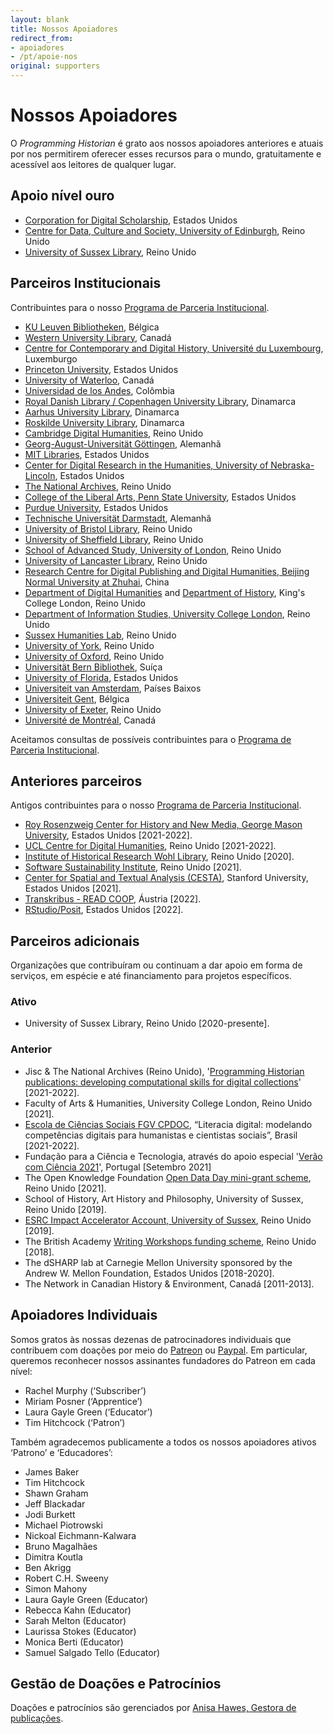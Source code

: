 ```yaml
---
layout: blank
title: Nossos Apoiadores
redirect_from:
- apoiadores
- /pt/apoie-nos
original: supporters
---
```


# Nossos Apoiadores

O _Programming Historian_ é grato aos nossos apoiadores anteriores e atuais por nos permitirem oferecer esses recursos para o mundo, gratuitamente e acessível aos leitores de qualquer lugar.

## Apoio nível ouro

- [Corporation for Digital Scholarship](https://digitalscholar.org/), Estados Unidos
- [Centre for Data, Culture and Society, University of Edinburgh](https://www.cdcs.ed.ac.uk/), Reino Unido
- [University of Sussex Library](https://www.sussex.ac.uk/library/), Reino Unido

## Parceiros Institucionais
Contribuintes para o nosso [Programa de Parceria Institucional](/pt/ppi).

- [KU Leuven Bibliotheken](https://bib.kuleuven.be/), Bélgica
- [Western University Library](https://www.lib.uwo.ca/), Canadá
- [Centre for Contemporary and Digital History, Université du Luxembourg](https://www.c2dh.uni.lu/), Luxemburgo
- [Princeton University](https://www.princeton.edu/), Estados Unidos
- [University of Waterloo](https://uwaterloo.ca/), Canadá
- [Universidad de los Andes](https://uniandes.edu.co/), Colômbia
- [Royal Danish Library / Copenhagen University Library](https://www.kb.dk), Dinamarca
- [Aarhus University Library](https://library.au.dk/), Dinamarca
- [Roskilde University Library](https://ruc.dk/en/roskilde-university-library), Dinamarca
- [Cambridge Digital Humanities](https://www.cdh.cam.ac.uk/), Reino Unido
- [Georg-August-Universität Göttingen](https://www.uni-goettingen.de/), Alemanhã
- [MIT Libraries](https://libraries.mit.edu/), Estados Unidos
- [Center for Digital Research in the Humanities, University of Nebraska-Lincoln](http://cdrh.unl.edu/), Estados Unidos
- [The National Archives](https://www.nationalarchives.gov.uk/), Reino Unido
- [College of the Liberal Arts, Penn State University](https://la.psu.edu/), Estados Unidos
- [Purdue University](https://www.purdue.edu/), Estados Unidos
- [Technische Universität Darmstadt](https://www.tu-darmstadt.de/), Alemanhã
- [University of Bristol Library](http://www.bris.ac.uk/library/), Reino Unido
- [University of Sheffield Library](https://www.sheffield.ac.uk/library), Reino Unido
- [School of Advanced Study, University of London](https://www.sas.ac.uk/), Reino Unido
- [University of Lancaster Library](https://www.lancaster.ac.uk/), Reino Unido
- [Research Centre for Digital Publishing and Digital Humanities, Beijing Normal University at Zhuhai](https://rsgyy.bnu.edu.cn/yjjg/szcbyszrwyjzx/), China
- [Department of Digital Humanities](https://www.kcl.ac.uk/ddh) and [Department of History](https://www.kcl.ac.uk/history), King's College London, Reino Unido
- [Department of Information Studies, University College London](https://www.ucl.ac.uk/information-studies/), Reino Unido
- [Sussex Humanities Lab](https://www.sussex.ac.uk/research/centres/sussex-humanities-lab/), Reino Unido
- [University of York](https://www.york.ac.uk/), Reino Unido
- [University of Oxford](https://www.ox.ac.uk), Reino Unido
- [Universität Bern Bibliothek](https://www.ub.unibe.ch/), Suíça
- [University of Florida](https://www.ufl.edu/), Estados Unidos
- [Universiteit van Amsterdam](https://www.uva.nl/), Países Baixos
- [Universiteit Gent](https://www.ugent.be/), Bélgica
- [University of Exeter](https://www.exeter.ac.uk/), Reino Unido
- [Université de Montréal](https://www.umontreal.ca/), Canadá

Aceitamos consultas de possíveis contribuintes para o [Programa de Parceria Institucional](/pt/ppi).

## Anteriores parceiros
Antigos contribuintes para o nosso [Programa de Parceria Institucional](/pt/ppi).

- [Roy Rosenzweig Center for History and New Media, George Mason University](https://rrchnm.org/), Estados Unidos [2021-2022].
- [UCL Centre for Digital Humanities](https://www.ucl.ac.uk/digital-humanities/), Reino Unido [2021-2022].
- [Institute of Historical Research Wohl Library](https://www.history.ac.uk/library-digital), Reino Unido [2020].
- [Software Sustainability Institute](https://www.software.ac.uk/), Reino Unido [2021].
- [Center for Spatial and Textual Analysis (CESTA)](https://cesta.stanford.edu/), Stanford University, Estados Unidos [2021].
- [Transkribus - READ COOP](https://readcoop.eu/), Áustria [2022].
- [RStudio/Posit](https://posit.co/), Estados Unidos [2022].


## Parceiros adicionais
Organizações que contribuíram ou continuam a dar apoio em forma de serviços, em espécie e até financiamento para projetos específicos.

### Ativo
-   University of Sussex Library, Reino Unido [2020-presente].
  
### Anterior
- Jisc & The National Archives (Reino Unido), '[Programming Historian publications: developing computational skills for digital collections](https://research.jiscinvolve.org/wp/2021/07/23/boost-your-skills-in-working-with-digital-collections/)' [2021-2022].
- Faculty of Arts & Humanities, University College London, Reino Unido [2021].
- [Escola de Ciências Sociais FGV CPDOC](https://portal.fgv.br), “Literacia digital: modelando competências digitais para humanistas e cientistas sociais”, Brasil [2021-2022].
- Fundação para a Ciência e Tecnologia, através do apoio especial '[Verão com Ciência 2021](https://www.uevora.pt/investigar/projetos?id=5261)', Portugal [Setembro 2021]
- The Open Knowledge Foundation [Open Data Day mini-grant scheme](https://blog.okfn.org/2021/02/12/meet-the-organisations-receiving-open-data-day-2021-mini-grants/), Reino Unido [2021].
-   School of History, Art History and Philosophy, University of Sussex, Reino Unido [2019].
- [ESRC Impact Accelerator Account, University of Sussex](https://www.sussex.ac.uk/collaborate/business/public-funds#:~:text=Impact%20accelerator%20funds,-From%20law%20to&text=The%20ESRC%20and%20AHRC%20Impact,businesses%20through%20to%20large%20companies), Reino Unido [2019].
- The British Academy [Writing Workshops funding scheme](https://www.thebritishacademy.ac.uk/projects/writing-workshops-2018-digital-humanities/), Reino Unido [2018].
- The dSHARP lab at Carnegie Mellon University sponsored by the Andrew W. Mellon Foundation, Estados Unidos [2018-2020].
- The Network in Canadian History & Environment, Canadá [2011-2013].


## Apoiadores Individuais

Somos gratos às nossas dezenas de patrocinadores individuais que contribuem com doações por meio do [Patreon](https://www.patreon.com/theprogramminghistorian) ou [Paypal](https://www.paypal.com/cgi-bin/webscr?cmd=_s-xclick&installed_button_id=7BGHUZRVS4LYL&source=url). Em particular, queremos reconhecer nossos assinantes fundadores do Patreon em cada nível:

-   Rachel Murphy (‘Subscriber’)
-   Miriam Posner (‘Apprentice’)
-   Laura Gayle Green (‘Educator’)
-   Tim Hitchcock (‘Patron’)

Também agradecemos publicamente a todos os nossos apoiadores ativos ‘Patrono’ e ‘Educadores’:

-   James Baker
-   Tim Hitchcock
-   Shawn Graham
-   Jeff Blackadar
-   Jodi Burkett
-   Michael Piotrowski
-   Nickoal Eichmann-Kalwara
-   Bruno Magalhães
-   Dimitra Koutla
-   Ben Akrigg
-   Robert C.H. Sweeny
-   Simon Mahony
-   Laura Gayle Green (Educator)
-   Rebecca Kahn (Educator)
-   Sarah Melton (Educator)
-   Laurissa Stokes (Educator)
-   Monica Berti (Educator)
-   Samuel Salgado Tello (Educator)

## Gestão de Doações e Patrocínios

Doações e patrocínios são gerenciados por [Anisa Hawes, Gestora de publicações](mailto:admin@programminghistorian.org).
